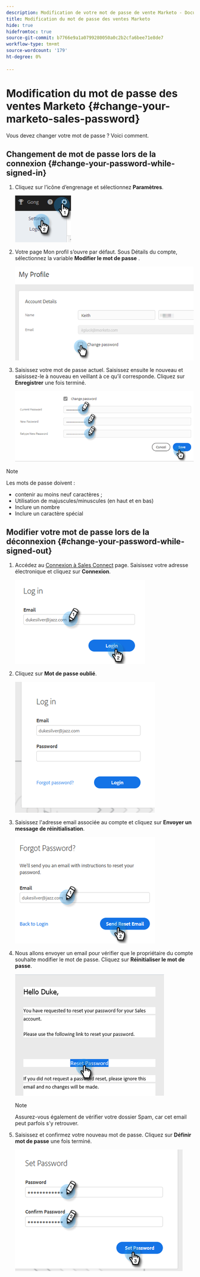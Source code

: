 ```yaml
---
description: Modification de votre mot de passe de vente Marketo - Documents Marketo - Documentation du produit
title: Modification du mot de passe des ventes Marketo
hide: true
hidefromtoc: true
source-git-commit: b7766e9a1a0799280050a0c2b2cfa6bee71e8de7
workflow-type: tm+mt
source-wordcount: '179'
ht-degree: 0%

---
```


# Modification du mot de passe des ventes Marketo {#change-your-marketo-sales-password}

Vous devez changer votre mot de passe ? Voici comment.

## Changement de mot de passe lors de la connexion {#change-your-password-while-signed-in}

1. Cliquez sur l’icône d’engrenage et sélectionnez **Paramètres**.

   ![](assets/change-your-marketo-sales-password-1.png)

1. Votre page Mon profil s’ouvre par défaut. Sous Détails du compte, sélectionnez la variable **Modifier le mot de passe** .

   ![](assets/change-your-marketo-sales-password-2.png)

1. Saisissez votre mot de passe actuel. Saisissez ensuite le nouveau et saisissez-le à nouveau en veillant à ce qu’il corresponde. Cliquez sur **Enregistrer** une fois terminé.

   ![](assets/change-your-marketo-sales-password-3.png)

>[!NOTE]
>
>Les mots de passe doivent :
>
>* contenir au moins neuf caractères ;
>* Utilisation de majuscules/minuscules (en haut et en bas)
>* Inclure un nombre
>* Inclure un caractère spécial


## Modifier votre mot de passe lors de la déconnexion {#change-your-password-while-signed-out}

1. Accédez au [Connexion à Sales Connect](https://toutapp.com/login) page. Saisissez votre adresse électronique et cliquez sur **Connexion**.

   ![](assets/change-your-marketo-sales-password-4.png)

1. Cliquez sur **Mot de passe oublié**.

   ![](assets/change-your-marketo-sales-password-5.png)

1. Saisissez l&#39;adresse email associée au compte et cliquez sur **Envoyer un message de réinitialisation**.

   ![](assets/change-your-marketo-sales-password-6.png)

1. Nous allons envoyer un email pour vérifier que le propriétaire du compte souhaite modifier le mot de passe. Cliquez sur **Réinitialiser le mot de passe**.

   ![](assets/change-your-marketo-sales-password-7.png)

   >[!NOTE]
   >
   >Assurez-vous également de vérifier votre dossier Spam, car cet email peut parfois s&#39;y retrouver.

1. Saisissez et confirmez votre nouveau mot de passe. Cliquez sur **Définir mot de passe** une fois terminé.

   ![](assets/change-your-marketo-sales-password-8.png)

